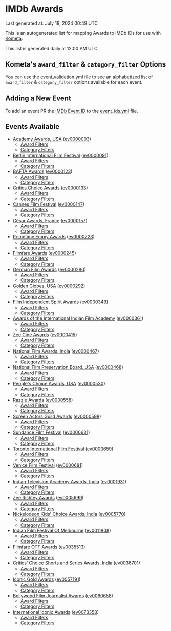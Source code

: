 # IMDb Awards

Last generated at: July 18, 2024 00:49 UTC

This is an autogenerated list for mapping Awards to IMDb IDs for use with [Kometa](https://github.com/Kometa-Team/Kometa).

This list is generated daily at 12:00 AM UTC 

## Kometa's `award_filter` & `category_filter` Options

You can use the [event_validation.yml](https://github.com/Kometa-Team/IMDb-Awards/blob/master/event_validation.yml) file to see an alphabetized list of `award_filter` & `category_filter` options available for each event.

## Adding a New Event

To add an event PR the [IMDb Event ID](https://www.imdb.com/event/all/) to the [event_ids.yml](https://github.com/Kometa-Team/IMDb-Awards/blob/master/event_ids.yml) file.

## Events Available

* [Academy Awards, USA](https://www.imdb.com/event/ev0000003) ([ev0000003](https://github.com/Kometa-Team/IMDb-Awards/blob/master/event_validation.yml#L1))
  * [Award Filters](https://github.com/Kometa-Team/IMDb-Awards/blob/master/event_validation.yml#L6)
  * [Category Filters](https://github.com/Kometa-Team/IMDb-Awards/blob/master/event_validation.yml#L14)
* [Berlin International Film Festival](https://www.imdb.com/event/ev0000091) ([ev0000091](https://github.com/Kometa-Team/IMDb-Awards/blob/master/event_validation.yml#L148))
  * [Award Filters](https://github.com/Kometa-Team/IMDb-Awards/blob/master/event_validation.yml#L152)
  * [Category Filters](https://github.com/Kometa-Team/IMDb-Awards/blob/master/event_validation.yml#L346)
* [BAFTA Awards](https://www.imdb.com/event/ev0000123) ([ev0000123](https://github.com/Kometa-Team/IMDb-Awards/blob/master/event_validation.yml#L622))
  * [Award Filters](https://github.com/Kometa-Team/IMDb-Awards/blob/master/event_validation.yml#L627)
  * [Category Filters](https://github.com/Kometa-Team/IMDb-Awards/blob/master/event_validation.yml#L660)
* [Critics Choice Awards](https://www.imdb.com/event/ev0000133) ([ev0000133](https://github.com/Kometa-Team/IMDb-Awards/blob/master/event_validation.yml#L1150))
  * [Award Filters](https://github.com/Kometa-Team/IMDb-Awards/blob/master/event_validation.yml#L1153)
  * [Category Filters](https://github.com/Kometa-Team/IMDb-Awards/blob/master/event_validation.yml#L1158)
* [Cannes Film Festival](https://www.imdb.com/event/ev0000147) ([ev0000147](https://github.com/Kometa-Team/IMDb-Awards/blob/master/event_validation.yml#L1259))
  * [Award Filters](https://github.com/Kometa-Team/IMDb-Awards/blob/master/event_validation.yml#L1264)
  * [Category Filters](https://github.com/Kometa-Team/IMDb-Awards/blob/master/event_validation.yml#L1431)
* [César Awards, France](https://www.imdb.com/event/ev0000157) ([ev0000157](https://github.com/Kometa-Team/IMDb-Awards/blob/master/event_validation.yml#L1661))
  * [Award Filters](https://github.com/Kometa-Team/IMDb-Awards/blob/master/event_validation.yml#L1664)
  * [Category Filters](https://github.com/Kometa-Team/IMDb-Awards/blob/master/event_validation.yml#L1669)
* [Primetime Emmy Awards](https://www.imdb.com/event/ev0000223) ([ev0000223](https://github.com/Kometa-Team/IMDb-Awards/blob/master/event_validation.yml#L1726))
  * [Award Filters](https://github.com/Kometa-Team/IMDb-Awards/blob/master/event_validation.yml#L1731)
  * [Category Filters](https://github.com/Kometa-Team/IMDb-Awards/blob/master/event_validation.yml#L1738)
* [Filmfare Awards](https://www.imdb.com/event/ev0000245) ([ev0000245](https://github.com/Kometa-Team/IMDb-Awards/blob/master/event_validation.yml#L2939))
  * [Award Filters](https://github.com/Kometa-Team/IMDb-Awards/blob/master/event_validation.yml#L2943)
  * [Category Filters](https://github.com/Kometa-Team/IMDb-Awards/blob/master/event_validation.yml#L2952)
* [German Film Awards](https://www.imdb.com/event/ev0000280) ([ev0000280](https://github.com/Kometa-Team/IMDb-Awards/blob/master/event_validation.yml#L3054))
  * [Award Filters](https://github.com/Kometa-Team/IMDb-Awards/blob/master/event_validation.yml#L3058)
  * [Category Filters](https://github.com/Kometa-Team/IMDb-Awards/blob/master/event_validation.yml#L3081)
* [Golden Globes, USA](https://www.imdb.com/event/ev0000292) ([ev0000292](https://github.com/Kometa-Team/IMDb-Awards/blob/master/event_validation.yml#L3154))
  * [Award Filters](https://github.com/Kometa-Team/IMDb-Awards/blob/master/event_validation.yml#L3159)
  * [Category Filters](https://github.com/Kometa-Team/IMDb-Awards/blob/master/event_validation.yml#L3167)
* [Film Independent Spirit Awards](https://www.imdb.com/event/ev0000349) ([ev0000349](https://github.com/Kometa-Team/IMDb-Awards/blob/master/event_validation.yml#L3333))
  * [Award Filters](https://github.com/Kometa-Team/IMDb-Awards/blob/master/event_validation.yml#L3336)
  * [Category Filters](https://github.com/Kometa-Team/IMDb-Awards/blob/master/event_validation.yml#L3345)
* [Awards of the International Indian Film Academy](https://www.imdb.com/event/ev0000361) ([ev0000361](https://github.com/Kometa-Team/IMDb-Awards/blob/master/event_validation.yml#L3385))
  * [Award Filters](https://github.com/Kometa-Team/IMDb-Awards/blob/master/event_validation.yml#L3387)
  * [Category Filters](https://github.com/Kometa-Team/IMDb-Awards/blob/master/event_validation.yml#L3396)
* [Zee Cine Awards](https://www.imdb.com/event/ev0000415) ([ev0000415](https://github.com/Kometa-Team/IMDb-Awards/blob/master/event_validation.yml#L3475))
  * [Award Filters](https://github.com/Kometa-Team/IMDb-Awards/blob/master/event_validation.yml#L3477)
  * [Category Filters](https://github.com/Kometa-Team/IMDb-Awards/blob/master/event_validation.yml#L3487)
* [National Film Awards, India](https://www.imdb.com/event/ev0000467) ([ev0000467](https://github.com/Kometa-Team/IMDb-Awards/blob/master/event_validation.yml#L3592))
  * [Award Filters](https://github.com/Kometa-Team/IMDb-Awards/blob/master/event_validation.yml#L3596)
  * [Category Filters](https://github.com/Kometa-Team/IMDb-Awards/blob/master/event_validation.yml#L3609)
* [National Film Preservation Board, USA](https://www.imdb.com/event/ev0000468) ([ev0000468](https://github.com/Kometa-Team/IMDb-Awards/blob/master/event_validation.yml#L3800))
  * [Award Filters](https://github.com/Kometa-Team/IMDb-Awards/blob/master/event_validation.yml#L3803)
  * [Category Filters](https://github.com/Kometa-Team/IMDb-Awards/blob/master/event_validation.yml#L3805)
* [People's Choice Awards, USA](https://www.imdb.com/event/ev0000530) ([ev0000530](https://github.com/Kometa-Team/IMDb-Awards/blob/master/event_validation.yml#L3808))
  * [Award Filters](https://github.com/Kometa-Team/IMDb-Awards/blob/master/event_validation.yml#L3811)
  * [Category Filters](https://github.com/Kometa-Team/IMDb-Awards/blob/master/event_validation.yml#L3814)
* [Razzie Awards](https://www.imdb.com/event/ev0000558) ([ev0000558](https://github.com/Kometa-Team/IMDb-Awards/blob/master/event_validation.yml#L4057))
  * [Award Filters](https://github.com/Kometa-Team/IMDb-Awards/blob/master/event_validation.yml#L4060)
  * [Category Filters](https://github.com/Kometa-Team/IMDb-Awards/blob/master/event_validation.yml#L4065)
* [Screen Actors Guild Awards](https://www.imdb.com/event/ev0000598) ([ev0000598](https://github.com/Kometa-Team/IMDb-Awards/blob/master/event_validation.yml#L4105))
  * [Award Filters](https://github.com/Kometa-Team/IMDb-Awards/blob/master/event_validation.yml#L4108)
  * [Category Filters](https://github.com/Kometa-Team/IMDb-Awards/blob/master/event_validation.yml#L4110)
* [Sundance Film Festival](https://www.imdb.com/event/ev0000631) ([ev0000631](https://github.com/Kometa-Team/IMDb-Awards/blob/master/event_validation.yml#L4136))
  * [Award Filters](https://github.com/Kometa-Team/IMDb-Awards/blob/master/event_validation.yml#L4139)
  * [Category Filters](https://github.com/Kometa-Team/IMDb-Awards/blob/master/event_validation.yml#L4189)
* [Toronto International Film Festival](https://www.imdb.com/event/ev0000659) ([ev0000659](https://github.com/Kometa-Team/IMDb-Awards/blob/master/event_validation.yml#L4301))
  * [Award Filters](https://github.com/Kometa-Team/IMDb-Awards/blob/master/event_validation.yml#L4304)
  * [Category Filters](https://github.com/Kometa-Team/IMDb-Awards/blob/master/event_validation.yml#L4354)
* [Venice Film Festival](https://www.imdb.com/event/ev0000681) ([ev0000681](https://github.com/Kometa-Team/IMDb-Awards/blob/master/event_validation.yml#L4424))
  * [Award Filters](https://github.com/Kometa-Team/IMDb-Awards/blob/master/event_validation.yml#L4429)
  * [Category Filters](https://github.com/Kometa-Team/IMDb-Awards/blob/master/event_validation.yml#L4763)
* [Indian Television Academy Awards, India](https://www.imdb.com/event/ev0001931) ([ev0001931](https://github.com/Kometa-Team/IMDb-Awards/blob/master/event_validation.yml#L5202))
  * [Award Filters](https://github.com/Kometa-Team/IMDb-Awards/blob/master/event_validation.yml#L5204)
  * [Category Filters](https://github.com/Kometa-Team/IMDb-Awards/blob/master/event_validation.yml#L5213)
* [Zee Rishtey Awards](https://www.imdb.com/event/ev0005699) ([ev0005699](https://github.com/Kometa-Team/IMDb-Awards/blob/master/event_validation.yml#L5387))
  * [Award Filters](https://github.com/Kometa-Team/IMDb-Awards/blob/master/event_validation.yml#L5389)
  * [Category Filters](https://github.com/Kometa-Team/IMDb-Awards/blob/master/event_validation.yml#L5391)
* [Nickelodeon Kids' Choice Awards, India](https://www.imdb.com/event/ev0005770) ([ev0005770](https://github.com/Kometa-Team/IMDb-Awards/blob/master/event_validation.yml#L5466))
  * [Award Filters](https://github.com/Kometa-Team/IMDb-Awards/blob/master/event_validation.yml#L5468)
  * [Category Filters](https://github.com/Kometa-Team/IMDb-Awards/blob/master/event_validation.yml#L5471)
* [Indian Film Festival Of Melbourne](https://www.imdb.com/event/ev0011808) ([ev0011808](https://github.com/Kometa-Team/IMDb-Awards/blob/master/event_validation.yml#L5506))
  * [Award Filters](https://github.com/Kometa-Team/IMDb-Awards/blob/master/event_validation.yml#L5508)
  * [Category Filters](https://github.com/Kometa-Team/IMDb-Awards/blob/master/event_validation.yml#L5520)
* [Filmfare OTT Awards](https://www.imdb.com/event/ev0035513) ([ev0035513](https://github.com/Kometa-Team/IMDb-Awards/blob/master/event_validation.yml#L5539))
  * [Award Filters](https://github.com/Kometa-Team/IMDb-Awards/blob/master/event_validation.yml#L5541)
  * [Category Filters](https://github.com/Kometa-Team/IMDb-Awards/blob/master/event_validation.yml#L5547)
* [Critics’ Choice Shorts and Series Awards, India](https://www.imdb.com/event/ev0036701) ([ev0036701](https://github.com/Kometa-Team/IMDb-Awards/blob/master/event_validation.yml#L5610))
  * [Award Filters](https://github.com/Kometa-Team/IMDb-Awards/blob/master/event_validation.yml#L5612)
  * [Category Filters](https://github.com/Kometa-Team/IMDb-Awards/blob/master/event_validation.yml#L5615)
* [Iconic Gold Awards](https://www.imdb.com/event/ev0057191) ([ev0057191](https://github.com/Kometa-Team/IMDb-Awards/blob/master/event_validation.yml#L5633))
  * [Award Filters](https://github.com/Kometa-Team/IMDb-Awards/blob/master/event_validation.yml#L5635)
  * [Category Filters](https://github.com/Kometa-Team/IMDb-Awards/blob/master/event_validation.yml#L5637)
* [Bollywood Film Journalist Awards](https://www.imdb.com/event/ev0060658) ([ev0060658](https://github.com/Kometa-Team/IMDb-Awards/blob/master/event_validation.yml#L5696))
  * [Award Filters](https://github.com/Kometa-Team/IMDb-Awards/blob/master/event_validation.yml#L5698)
  * [Category Filters](https://github.com/Kometa-Team/IMDb-Awards/blob/master/event_validation.yml#L5703)
* [International Iconic Awards](https://www.imdb.com/event/ev0073358) ([ev0073358](https://github.com/Kometa-Team/IMDb-Awards/blob/master/event_validation.yml#L5714))
  * [Award Filters](https://github.com/Kometa-Team/IMDb-Awards/blob/master/event_validation.yml#L5716)
  * [Category Filters](https://github.com/Kometa-Team/IMDb-Awards/blob/master/event_validation.yml#L5719)
